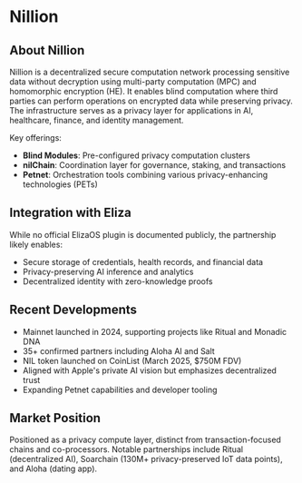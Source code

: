 # Nillion

## About Nillion
Nillion is a decentralized secure computation network processing sensitive data without decryption using multi-party computation (MPC) and homomorphic encryption (HE). It enables blind computation where third parties can perform operations on encrypted data while preserving privacy. The infrastructure serves as a privacy layer for applications in AI, healthcare, finance, and identity management.

Key offerings:
- **Blind Modules**: Pre-configured privacy computation clusters
- **nilChain**: Coordination layer for governance, staking, and transactions
- **Petnet**: Orchestration tools combining various privacy-enhancing technologies (PETs)

## Integration with Eliza
While no official ElizaOS plugin is documented publicly, the partnership likely enables:
- Secure storage of credentials, health records, and financial data
- Privacy-preserving AI inference and analytics
- Decentralized identity with zero-knowledge proofs

## Recent Developments
- Mainnet launched in 2024, supporting projects like Ritual and Monadic DNA
- 35+ confirmed partners including Aloha AI and Salt
- NIL token launched on CoinList (March 2025, $750M FDV)
- Aligned with Apple's private AI vision but emphasizes decentralized trust
- Expanding Petnet capabilities and developer tooling

## Market Position
Positioned as a privacy compute layer, distinct from transaction-focused chains and co-processors. Notable partnerships include Ritual (decentralized AI), Soarchain (130M+ privacy-preserved IoT data points), and Aloha (dating app).
